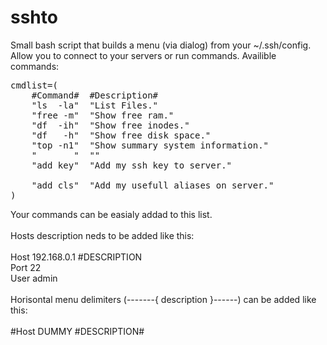 # sshto

Small bash script that builds a menu (via dialog) from your ~/.ssh/config.</br>
Allow you to connect to your servers or run commands. Availible commands:</br>
<pre>
cmdlist=(
    #Command#  #Description#
    "ls  -la"  "List Files."
    "free -m"  "Show free ram."
    "df  -ih"  "Show free inodes."
    "df   -h"  "Show free disk space."
    "top -n1"  "Show summary system information."
    "       "  ""
    "add key"  "Add my ssh key to server."</br>
    "add cls"  "Add my usefull aliases on server."
)
</pre>
Your commands can be easialy addad to this list.</br>
</br>
Hosts description neds to be added like this:</br>
</br>
Host 192.168.0.1 #DESCRIPTION</br>
Port 22</br>
User admin</br>
</br>
Horisontal menu delimiters (-------{ description }------) can be added like this:</br>
</br>
#Host DUMMY #DESCRIPTION#
